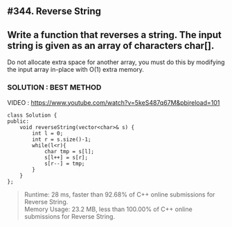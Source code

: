 ## #344. Reverse String
## Write a function that reverses a string. The input string is given as an array of characters char[]. <br>
Do not allocate extra space for another array, you must do this by modifying the input array in-place with O(1) extra memory.

### SOLUTION : BEST METHOD
VIDEO : https://www.youtube.com/watch?v=5keS487q67M&pbjreload=101

```
class Solution {
public:
    void reverseString(vector<char>& s) {
        int l = 0;
        int r = s.size()-1;
        while(l<r){
            char tmp = s[l];
            s[l++] = s[r];
            s[r--] = tmp;
        }
    }
};
```
> Runtime: 28 ms, faster than 92.68% of C++ online submissions for Reverse String.<br>
> Memory Usage: 23.2 MB, less than 100.00% of C++ online submissions for Reverse String.
